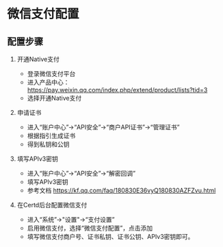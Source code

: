 # 微信支付配置

## 配置步骤

1. 开通Native支付
   * 登录微信支付平台
   * 进入产品中心： https://pay.weixin.qq.com/index.php/extend/product/lists?tid=3
   * 选择开通Native支付

2. 申请证书

   * 进入“账户中心”->“API安全”->“商户API证书”->“管理证书”
   * 根据指引生成证书
   * 得到私钥和公钥


3. 填写APIv3密钥

   * 进入“账户中心”->“API安全”->“解密回调”
   * 填写APIv3密钥 
   * 参考文档 https://kf.qq.com/faq/180830E36vyQ180830AZFZvu.html


4. 在Certd后台配置微信支付
   * 进入“系统”->"设置"->“支付设置”
   * 启用微信支付，选择“微信支付配置”，点击添加
   * 填写微信支付商户号、证书私钥、证书公钥、APIv3密钥即可。